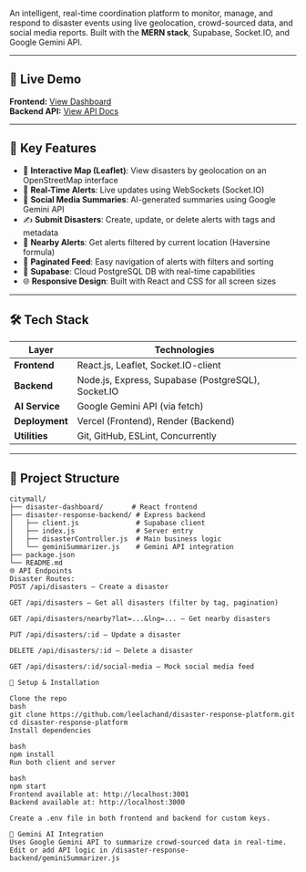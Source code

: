 An intelligent, real-time coordination platform to monitor, manage, and respond to disaster events using live geolocation, crowd-sourced data, and social media reports. Built with the **MERN stack**, Supabase, Socket.IO, and Google Gemini API.

---

## 🚀 Live Demo

**Frontend:** [View Dashboard](https://disaster-response-platform-delta.vercel.app/)  
**Backend API:** [View API Docs](https://disaster-response-platform-49ff.onrender.com)

---

## 🧩 Key Features

- 📍 **Interactive Map (Leaflet)**: View disasters by geolocation on an OpenStreetMap interface
- 🔄 **Real-Time Alerts**: Live updates using WebSockets (Socket.IO)
- 🧠 **Social Media Summaries**: AI-generated summaries using Google Gemini API
- ✍️ **Submit Disasters**: Create, update, or delete alerts with tags and metadata
- 📡 **Nearby Alerts**: Get alerts filtered by current location (Haversine formula)
- 🧾 **Paginated Feed**: Easy navigation of alerts with filters and sorting
- 📁 **Supabase**: Cloud PostgreSQL DB with real-time capabilities
- 🌐 **Responsive Design**: Built with React and CSS for all screen sizes

---

## 🛠️ Tech Stack

| Layer      | Technologies |
|------------|--------------|
| **Frontend**  | React.js, Leaflet, Socket.IO-client |
| **Backend**   | Node.js, Express, Supabase (PostgreSQL), Socket.IO |
| **AI Service**| Google Gemini API (via fetch) |
| **Deployment**| Vercel (Frontend), Render (Backend) |
| **Utilities** | Git, GitHub, ESLint, Concurrently |

---

## 📁 Project Structure

```
citymall/
├── disaster-dashboard/       # React frontend
├── disaster-response-backend/ # Express backend
│   ├── client.js              # Supabase client
│   ├── index.js               # Server entry
│   ├── disasterController.js  # Main business logic
│   └── geminiSummarizer.js    # Gemini API integration
├── package.json
└── README.md
🌐 API Endpoints
Disaster Routes:
POST /api/disasters – Create a disaster

GET /api/disasters – Get all disasters (filter by tag, pagination)

GET /api/disasters/nearby?lat=...&lng=... – Get nearby disasters

PUT /api/disasters/:id – Update a disaster

DELETE /api/disasters/:id – Delete a disaster

GET /api/disasters/:id/social-media – Mock social media feed

🧪 Setup & Installation

Clone the repo
bash
git clone https://github.com/leelachand/disaster-response-platform.git
cd disaster-response-platform
Install dependencies

bash
npm install
Run both client and server

bash
npm start
Frontend available at: http://localhost:3001
Backend available at: http://localhost:3000

Create a .env file in both frontend and backend for custom keys.

🤖 Gemini AI Integration
Uses Google Gemini API to summarize crowd-sourced data in real-time.
Edit or add API logic in /disaster-response-backend/geminiSummarizer.js
